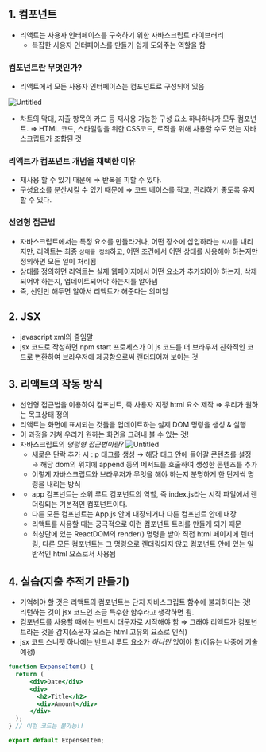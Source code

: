 ## 1. 컴포넌트

- 리액트는 사용자 인터페이스를 구축하기 위한 자바스크립트 라이브러리
  - 복잡한 사용자 인터페이스를 만들기 쉽게 도와주는 역할을 함

### 컴포넌트란 무엇인가?

- 리액트에서 모든 사용자 인터페이스는 컴포넌트로 구성되어 있음

![Untitled](https://prod-files-secure.s3.us-west-2.amazonaws.com/8a0f9afb-8024-4476-adc3-c8a5cf17850a/f05fbb30-b423-4768-ac95-5d03ac23c3c6/Untitled.png)

- 차트의 막대, 지출 항목의 카드 등 재사용 가능한 구성 요소 하나하나가 모두 컴포넌트.
  ⇒ HTML 코드, 스타일링을 위한 CSS코드, 로직을 위해 사용할 수도 있는 자바스크립트가 조합된 것

### 리액트가 컴포넌트 개념을 채택한 이유

- 재사용 할 수 있기 때문에 ⇒ 반복을 피할 수 있다.
- 구성요소를 분산시킬 수 있기 때문에 ⇒ 코드 베이스를 작고, 관리하기 좋도록 유지할 수 있다.

### 선언형 접근법

- 자바스크립트에서는 특정 요소를 만들라거나, 어떤 장소에 삽입하라는 `지시`를 내리지만, 리액트는 최종 `상태를 정의`하고, 어떤 조건에서 어떤 상태를 사용해야 하는지만 정의하면 모든 일이 처리됨
- 상태를 정의하면 리액트는 실제 웹페이지에서 어떤 요소가 추가되어야 하는지, 삭제되어야 하는지, 업데이트되어야 하는지를 알아냄
- 즉, 선언만 해두면 알아서 리액트가 해준다는 의미임

## 2. JSX

- javascript xml의 줄임말
- jsx 코드로 작성하면 npm start 프로세스가 이 js 코드를 더 브라우저 친화적인 코드로 변환하여 브라우저에 제공함으로써 랜더되어져 보이는 것

## 3. 리액트의 작동 방식

- 선언형 접근법을 이용하여 컴포넌트, 즉 사용자 지정 html 요소 제작 ⇒ 우리가 원하는 목표상태 정의
- 리액트는 화면에 표시되는 것들을 업데이트하는 실제 DOM 명령을 생성 & 실행
- 이 과정을 거쳐 우리가 원하는 화면을 그려내 볼 수 있는 것!
- 자바스크립트의 _명령형 접근법이란?_
  ![Untitled](https://prod-files-secure.s3.us-west-2.amazonaws.com/8a0f9afb-8024-4476-adc3-c8a5cf17850a/396f7fef-57b6-467b-bb4f-3e92a9e5a40f/Untitled.png)
  - 새로운 단락 추가 시 : p 태그를 생성 → 해당 태그 안에 들어갈 콘텐츠를 설정 → 해당 dom의 위치에 append 등의 메서드를 호출하여 생성한 콘텐츠를 추가
  - 이렇게 자바스크립트와 브라우저가 무엇을 해야 하는지 분명하게 한 단계씩 명령을 내리는 방식
- **<App/>**
  - app 컴포넌트는 소위 루트 컴포넌트의 역할, 즉 index.js라는 시작 파일에서 렌더링되는 기본적인 컴포넌트이다.
  - 다른 모든 컴포넌트는 App.js 안에 내장되거나 다른 컴포넌트 안에 내장
  - 리액트를 사용할 때는 궁극적으로 이런 컴포넌트 트리를 만들게 되기 때문
  - 최상단에 있는 ReactDOM의 render() 명령을 받아 직접 html 페이지에 렌더링, 다른 모든 컴포넌트는 그 명령으로 렌더링되지 않고 컴포넌트 안에 있는 일반적인 html 요소로서 사용됨

## 4. 실습(지출 추적기 만들기)

- 기억해야 할 것은 리액트의 컴포넌트는 단지 자바스크립트 함수에 불과하다는 것! 리턴하는 것이 jsx 코드인 조금 특수한 함수라고 생각하면 됨.
- 컴포넌트를 사용할 때에는 반드시 대문자로 시작해야 함 ⇒ 그래야 리액트가 컴포넌트라는 것을 감지(소문자 요소는 html 고유의 요소로 인식)
- jsx 코드 스니펫 하나에는 반드시 루트 요소가 _하나만_ 있어야 함(이유는 나중에 기술 예정)

```jsx
function ExpenseItem() {
  return (
      <div>Date</div>
      <div>
        <h2>Title</h2>
        <div>Amount</div>
      </div>
  );
} // 이런 코드는 불가능!!

export default ExpenseItem;
```
